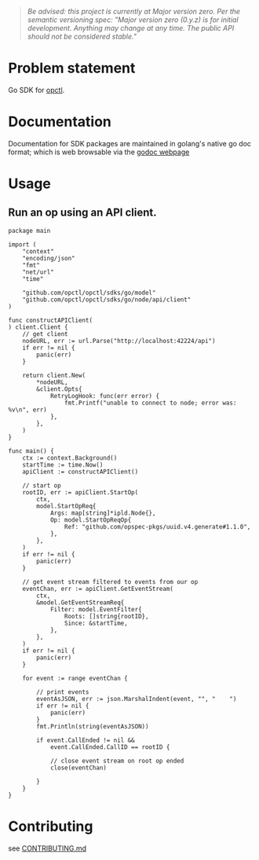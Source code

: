 
> *Be advised: this project is currently at Major version zero. Per the
> semantic versioning spec: "Major version zero (0.y.z) is for initial
> development. Anything may change at any time. The public API should
> not be considered stable."*

# Problem statement
Go SDK for [opctl](https://opctl.io).


# Documentation
Documentation for SDK packages are maintained in golang's native go doc format; which is web browsable via the [godoc webpage](https://pkg.go.dev/mod/github.com/opctl/opctl/sdks/go)


# Usage

## Run an op using an API client.
```golang
package main

import (
	"context"
	"encoding/json"
	"fmt"
	"net/url"
	"time"

	"github.com/opctl/opctl/sdks/go/model"
	"github.com/opctl/opctl/sdks/go/node/api/client"
)

func constructAPIClient(
) client.Client {
	// get client
	nodeURL, err := url.Parse("http://localhost:42224/api")
	if err != nil {
		panic(err)
	}

	return client.New(
		*nodeURL,
		&client.Opts{
			RetryLogHook: func(err error) {
				fmt.Printf("unable to connect to node; error was: %v\n", err)
			},
		},
	)
}

func main() {
    ctx := context.Background()
	startTime := time.Now()
	apiClient := constructAPIClient()

	// start op
	rootID, err := apiClient.StartOp(
		ctx,
		model.StartOpReq{
			Args: map[string]*ipld.Node{},
			Op: model.StartOpReqOp{
				Ref: "github.com/opspec-pkgs/uuid.v4.generate#1.1.0",
			},
		},
	)
	if err != nil {
		panic(err)
	}

	// get event stream filtered to events from our op
	eventChan, err := apiClient.GetEventStream(
		ctx,
		&model.GetEventStreamReq{
			Filter: model.EventFilter{
				Roots: []string{rootID},
				Since: &startTime,
			},
		},
	)
	if err != nil {
		panic(err)
	}

	for event := range eventChan {

		// print events
		eventAsJSON, err := json.MarshalIndent(event, "", "    ")
		if err != nil {
			panic(err)
		}
		fmt.Println(string(eventAsJSON))

		if event.CallEnded != nil &&
			event.CallEnded.CallID == rootID {

			// close event stream on root op ended
			close(eventChan)

		}
	}
}
```


# Contributing
see [CONTRIBUTING.md](CONTRIBUTING.md)